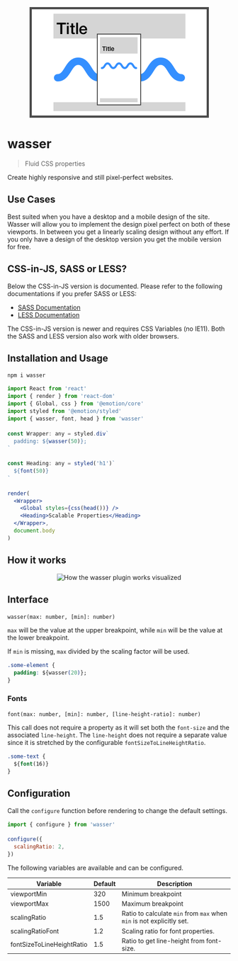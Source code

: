 <p align="center">
  <img src="https://raw.githubusercontent.com/naminho/wasser/master/logo.png" alt="wasser SASS/LESS Plugin">
</p>

# wasser

> Fluid CSS properties

Create highly responsive and still pixel-perfect websites.

## Use Cases

Best suited when you have a desktop and a mobile design of the site. Wasser will
allow you to implement the design pixel perfect on both of these viewports. In
between you get a linearly scaling design without any effort. If you only have
a design of the desktop version you get the mobile version for free.

## CSS-in-JS, SASS or LESS?

Below the CSS-in-JS version is documented. Please refer to the following documentations if you prefer SASS or LESS:

- [SASS Documentation](docs/sass.md)
- [LESS Documentation](docs/less.md)

The CSS-in-JS version is newer and requires CSS Variables (no IE11). Both the SASS and LESS version also work with older browsers.

## Installation and Usage

```
npm i wasser
```

```jsx
import React from 'react'
import { render } from 'react-dom'
import { Global, css } from '@emotion/core'
import styled from '@emotion/styled'
import { wasser, font, head } from 'wasser'

const Wrapper: any = styled.div`
  padding: ${wasser(50)};
`

const Heading: any = styled('h1')`
  ${font(50)}
`

render(
  <Wrapper>
    <Global styles={css(head())} />
    <Heading>Scalable Properties</Heading>
  </Wrapper>,
  document.body
)
```

## How it works

<p align="center">
  <img src="https://raw.githubusercontent.com/naminho/wasser/master/illustration.svg?sanitize=true" alt="How the wasser plugin works visualized">
</p>

## Interface

`wasser(max: number, [min]: number)`

`max` will be the value at the upper breakpoint, while `min` will be the value
at the lower breakpoint.

If `min` is missing, `max` divided by the scaling factor will be used.

```css
.some-element {
  padding: ${wasser(20)};
}
```

### Fonts

`font(max: number, [min]: number, [line-height-ratio]: number)`

This call does not require a property as it will set both the `font-size` and
the associated `line-height`. The `line-height` does not require a separate value
since it is stretched by the configurable `fontSizeToLineHeightRatio`.

```css
.some-text {
  ${font(16)}
}
```

## Configuration

Call the `configure` function before rendering to change the default settings.

```jsx
import { configure } from 'wasser'

configure({
  scalingRatio: 2,
})
```

The following variables are available and can be configured.

| Variable                  | Default | Description                                                           |
| ------------------------- | ------- | --------------------------------------------------------------------- |
| viewportMin               | 320     | Minimum breakpoint                                                    |
| viewportMax               | 1500    | Maximum breakpoint                                                    |
| scalingRatio              | 1.5     | Ratio to calculate `min` from `max` when `min` is not explicitly set. |
| scalingRatioFont          | 1.2     | Scaling ratio for font properties.                                    |
| fontSizeToLineHeightRatio | 1.5     | Ratio to get line-height from font-size.                              |
